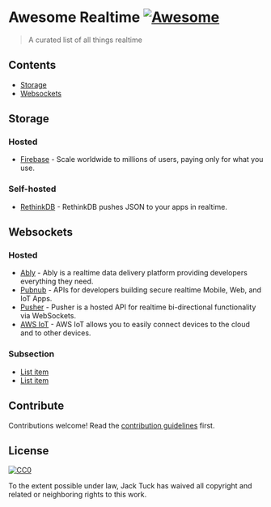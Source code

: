 # Awesome Realtime [![Awesome](https://cdn.rawgit.com/sindresorhus/awesome/d7305f38d29fed78fa85652e3a63e154dd8e8829/media/badge.svg)](https://github.com/sindresorhus/awesome)

> A curated list of all things realtime


## Contents

- [Storage](#storage)
- [Websockets](#websockets)


## Storage
### Hosted
- [Firebase](https://firebase.google.com) - Scale worldwide to millions of users, paying only for what you use.

### Self-hosted
- [RethinkDB](https://www.rethinkdb.com) - RethinkDB pushes JSON to your apps in realtime.

## Websockets
### Hosted
- [Ably](https://www.ably.io) - Ably is a realtime data delivery platform providing developers everything they need.
- [Pubnub](https://www.pubnub.com) - APIs for developers building secure realtime Mobile, Web, and IoT Apps.
- [Pusher](https://pusher.com) - Pusher is a hosted API for realtime bi-directional functionality via WebSockets.
- [AWS IoT](https://aws.amazon.com/iot-platform) - AWS IoT allows you to easily connect devices to the cloud and to other devices.


### Subsection

- [List item](http://example.com)
- [List item](http://example.com)


## Contribute

Contributions welcome! Read the [contribution guidelines](contributing.md) first.


## License

[![CC0](http://mirrors.creativecommons.org/presskit/buttons/88x31/svg/cc-zero.svg)](http://creativecommons.org/publicdomain/zero/1.0)

To the extent possible under law, Jack Tuck has waived all copyright and
related or neighboring rights to this work.
